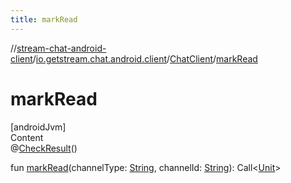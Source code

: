 ```yaml
---
title: markRead
---
```

//[stream-chat-android-client](../../../index.md)/[io.getstream.chat.android.client](../index.md)/[ChatClient](index.md)/[markRead](markRead.md)



# markRead  
[androidJvm]  
Content  
@[CheckResult](https://developer.android.com/reference/kotlin/androidx/annotation/CheckResult.html)()  
  
fun [markRead](markRead.md)(channelType: [String](https://kotlinlang.org/api/latest/jvm/stdlib/kotlin/-string/index.html), channelId: [String](https://kotlinlang.org/api/latest/jvm/stdlib/kotlin/-string/index.html)): Call&lt;[Unit](https://kotlinlang.org/api/latest/jvm/stdlib/kotlin/-unit/index.html)&gt;  



